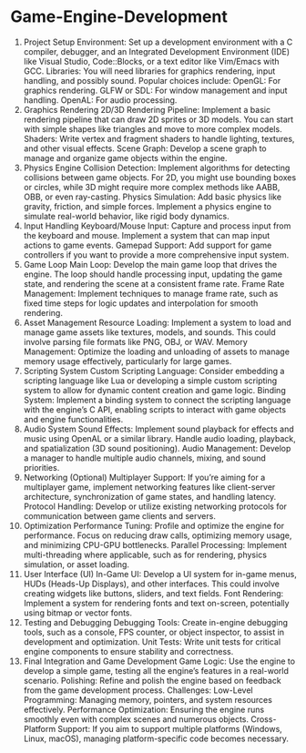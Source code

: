 # Game-Engine-Development
1. Project Setup
Environment: Set up a development environment with a C compiler, debugger, and an Integrated Development Environment (IDE) like Visual Studio, Code::Blocks, or a text editor like Vim/Emacs with GCC.
Libraries: You will need libraries for graphics rendering, input handling, and possibly sound. Popular choices include:
OpenGL: For graphics rendering.
GLFW or SDL: For window management and input handling.
OpenAL: For audio processing.
2. Graphics Rendering
2D/3D Rendering Pipeline: Implement a basic rendering pipeline that can draw 2D sprites or 3D models. You can start with simple shapes like triangles and move to more complex models.
Shaders: Write vertex and fragment shaders to handle lighting, textures, and other visual effects.
Scene Graph: Develop a scene graph to manage and organize game objects within the engine.
3. Physics Engine
Collision Detection: Implement algorithms for detecting collisions between game objects. For 2D, you might use bounding boxes or circles, while 3D might require more complex methods like AABB, OBB, or even ray-casting.
Physics Simulation: Add basic physics like gravity, friction, and simple forces. Implement a physics engine to simulate real-world behavior, like rigid body dynamics.
4. Input Handling
Keyboard/Mouse Input: Capture and process input from the keyboard and mouse. Implement a system that can map input actions to game events.
Gamepad Support: Add support for game controllers if you want to provide a more comprehensive input system.
5. Game Loop
Main Loop: Develop the main game loop that drives the engine. The loop should handle processing input, updating the game state, and rendering the scene at a consistent frame rate.
Frame Rate Management: Implement techniques to manage frame rate, such as fixed time steps for logic updates and interpolation for smooth rendering.
6. Asset Management
Resource Loading: Implement a system to load and manage game assets like textures, models, and sounds. This could involve parsing file formats like PNG, OBJ, or WAV.
Memory Management: Optimize the loading and unloading of assets to manage memory usage effectively, particularly for large games.
7. Scripting System
Custom Scripting Language: Consider embedding a scripting language like Lua or developing a simple custom scripting system to allow for dynamic content creation and game logic.
Binding System: Implement a binding system to connect the scripting language with the engine’s C API, enabling scripts to interact with game objects and engine functionalities.
8. Audio System
Sound Effects: Implement sound playback for effects and music using OpenAL or a similar library. Handle audio loading, playback, and spatialization (3D sound positioning).
Audio Management: Develop a manager to handle multiple audio channels, mixing, and sound priorities.
9. Networking (Optional)
Multiplayer Support: If you’re aiming for a multiplayer game, implement networking features like client-server architecture, synchronization of game states, and handling latency.
Protocol Handling: Develop or utilize existing networking protocols for communication between game clients and servers.
10. Optimization
Performance Tuning: Profile and optimize the engine for performance. Focus on reducing draw calls, optimizing memory usage, and minimizing CPU-GPU bottlenecks.
Parallel Processing: Implement multi-threading where applicable, such as for rendering, physics simulation, or asset loading.
11. User Interface (UI)
In-Game UI: Develop a UI system for in-game menus, HUDs (Heads-Up Displays), and other interfaces. This could involve creating widgets like buttons, sliders, and text fields.
Font Rendering: Implement a system for rendering fonts and text on-screen, potentially using bitmap or vector fonts.
12. Testing and Debugging
Debugging Tools: Create in-engine debugging tools, such as a console, FPS counter, or object inspector, to assist in development and optimization.
Unit Tests: Write unit tests for critical engine components to ensure stability and correctness.
13. Final Integration and Game Development
Game Logic: Use the engine to develop a simple game, testing all the engine’s features in a real-world scenario.
Polishing: Refine and polish the engine based on feedback from the game development process.
Challenges:
Low-Level Programming: Managing memory, pointers, and system resources effectively.
Performance Optimization: Ensuring the engine runs smoothly even with complex scenes and numerous objects.
Cross-Platform Support: If you aim to support multiple platforms (Windows, Linux, macOS), managing platform-specific code becomes necessary.
